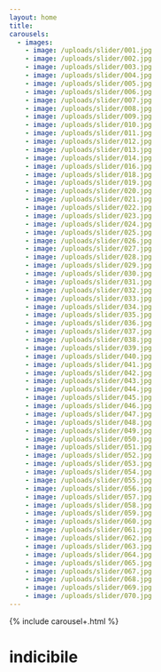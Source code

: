 ```yaml
---
layout: home
title:
carousels:
  - images: 
    - image: /uploads/slider/001.jpg
    - image: /uploads/slider/002.jpg
    - image: /uploads/slider/003.jpg
    - image: /uploads/slider/004.jpg
    - image: /uploads/slider/005.jpg
    - image: /uploads/slider/006.jpg
    - image: /uploads/slider/007.jpg
    - image: /uploads/slider/008.jpg
    - image: /uploads/slider/009.jpg
    - image: /uploads/slider/010.jpg
    - image: /uploads/slider/011.jpg
    - image: /uploads/slider/012.jpg
    - image: /uploads/slider/013.jpg
    - image: /uploads/slider/014.jpg
    - image: /uploads/slider/016.jpg
    - image: /uploads/slider/018.jpg
    - image: /uploads/slider/019.jpg
    - image: /uploads/slider/020.jpg
    - image: /uploads/slider/021.jpg
    - image: /uploads/slider/022.jpg
    - image: /uploads/slider/023.jpg
    - image: /uploads/slider/024.jpg
    - image: /uploads/slider/025.jpg
    - image: /uploads/slider/026.jpg
    - image: /uploads/slider/027.jpg
    - image: /uploads/slider/028.jpg
    - image: /uploads/slider/029.jpg
    - image: /uploads/slider/030.jpg
    - image: /uploads/slider/031.jpg
    - image: /uploads/slider/032.jpg
    - image: /uploads/slider/033.jpg
    - image: /uploads/slider/034.jpg
    - image: /uploads/slider/035.jpg
    - image: /uploads/slider/036.jpg
    - image: /uploads/slider/037.jpg
    - image: /uploads/slider/038.jpg
    - image: /uploads/slider/039.jpg
    - image: /uploads/slider/040.jpg
    - image: /uploads/slider/041.jpg
    - image: /uploads/slider/042.jpg
    - image: /uploads/slider/043.jpg
    - image: /uploads/slider/044.jpg
    - image: /uploads/slider/045.jpg
    - image: /uploads/slider/046.jpg
    - image: /uploads/slider/047.jpg
    - image: /uploads/slider/048.jpg
    - image: /uploads/slider/049.jpg
    - image: /uploads/slider/050.jpg
    - image: /uploads/slider/051.jpg
    - image: /uploads/slider/052.jpg
    - image: /uploads/slider/053.jpg
    - image: /uploads/slider/054.jpg
    - image: /uploads/slider/055.jpg
    - image: /uploads/slider/056.jpg
    - image: /uploads/slider/057.jpg
    - image: /uploads/slider/058.jpg
    - image: /uploads/slider/059.jpg
    - image: /uploads/slider/060.jpg
    - image: /uploads/slider/061.jpg
    - image: /uploads/slider/062.jpg
    - image: /uploads/slider/063.jpg
    - image: /uploads/slider/064.jpg
    - image: /uploads/slider/065.jpg
    - image: /uploads/slider/067.jpg
    - image: /uploads/slider/068.jpg
    - image: /uploads/slider/069.jpg
    - image: /uploads/slider/070.jpg
---
```


{% include carousel+.html %}
# indicibile
